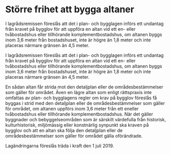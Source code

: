 # Större frihet att bygga altaner

I lagrådsremissen föreslås att det i plan- och bygglagen införs ett undantag från kravet på bygglov för att uppföra en altan vid ett en- eller tvåbostadshus eller tillhörande komplementbostadshus, om altanen byggs inom 3,6 meter från bostadshuset, inte är högre än 1,8 meter och inte placeras närmare gränsen än 4,5 meter.

I lagrådsremissen föreslås att det i plan- och bygglagen införs ett undantag från kravet på bygglov för att uppföra en altan vid ett en- eller tvåbostadshus eller tillhörande komplementbostadshus, om altanen byggs inom 3,6 meter från bostadshuset, inte är högre än 1,8 meter och inte placeras närmare gränsen än 4,5 meter.

En sådan altan får strida mot den detaljplan eller de områdesbestämmelser som gäller för området. Även en lägre altan som enligt rättspraxis inte omfattas av plan- och bygglagens regler om krav på bygglov föreslås få byggas i strid med den detaljplan eller de områdesbestämmelser som gäller för området, om altanen uppförs inom 3,6 meter från ett eneller tvåbostadshus eller tillhörande komplementbostadshus. När det gäller byggnader och bebyggelseområden som är särskilt värdefulla från historisk, kulturhistorisk, miljömässig eller konstnärlig synpunkt ska kraven på bygglov och att en altan ska följa den detaljplan eller de områdesbestämmelser som gäller för området gälla oförändrade.

Lagändringarna föreslås träda i kraft den 1 juli 2019.
